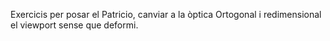 Exercicis per posar el Patricio, canviar a la òptica Ortogonal i redimensional el viewport sense que deformi.
